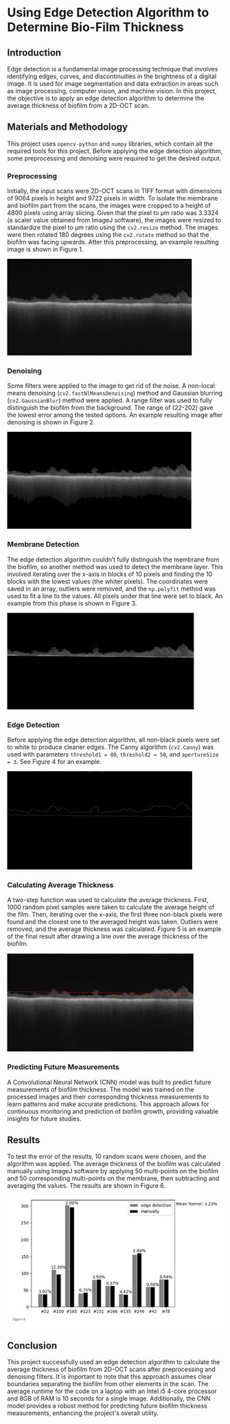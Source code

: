 # Using Edge Detection Algorithm to Determine Bio-Film Thickness

## Introduction
Edge detection is a fundamental image processing technique that involves identifying edges, curves, and discontinuities in the brightness of a digital image. It is used for image segmentation and data extraction in areas such as image processing, computer vision, and machine vision. In this project, the objective is to apply an edge detection algorithm to determine the average thickness of biofilm from a 2D-OCT scan.

## Materials and Methodology
This project uses `opencv-python` and `numpy` libraries, which contain all the required tools for this project. Before applying the edge detection algorithm, some preprocessing and denoising were required to get the desired output.

### Preprocessing
Initially, the input scans were 2D-OCT scans in TIFF format with dimensions of 9064 pixels in height and 9722 pixels in width. To isolate the membrane and biofilm part from the scans, the images were cropped to a height of 4800 pixels using array slicing. Given that the pixel to µm ratio was 3.3324 (a scaler value obtained from ImageJ software), the images were resized to standardize the pixel to µm ratio using the `cv2.resize` method. The images were then rotated 180 degrees using the `cv2.rotate` method so that the biofilm was facing upwards. After this preprocessing, an example resulting image is shown in Figure 1.

![Preprocessed Image](figure1.png)

### Denoising
Some filters were applied to the image to get rid of the noise. A non-local means denoising (`cv2.fastNlMeansDenoising`) method and Gaussian blurring (`cv2.GaussianBlur`) method were applied. A range filter was used to fully distinguish the biofilm from the background. The range of (22-202) gave the lowest error among the tested options. An example resulting image after denoising is shown in Figure 2.

![Denoised Image](figure2.png)

### Membrane Detection
The edge detection algorithm couldn’t fully distinguish the membrane from the biofilm, so another method was used to detect the membrane layer. This involved iterating over the x-axis in blocks of 10 pixels and finding the 10 blocks with the lowest values (the whiter pixels). The coordinates were saved in an array, outliers were removed, and the `np.polyfit` method was used to fit a line to the values. All pixels under that line were set to black. An example from this phase is shown in Figure 3.

![Membrane Detection](figure3.png)

### Edge Detection
Before applying the edge detection algorithm, all non-black pixels were set to white to produce cleaner edges. The Canny algorithm (`cv2.Canny`) was used with parameters `threshold1 = 80`, `threshold2 = 50`, and `apertureSize = 3`. See Figure 4 for an example.

![Edge Detection](figure4.png)

### Calculating Average Thickness
A two-step function was used to calculate the average thickness. First, 1000 random pixel samples were taken to calculate the average height of the film. Then, iterating over the x-axis, the first three non-black pixels were found and the closest one to the averaged height was taken. Outliers were removed, and the average thickness was calculated. Figure 5 is an example of the final result after drawing a line over the average thickness of the biofilm.

![Final Result](figure5.png)

### Predicting Future Measurements
A Convolutional Neural Network (CNN) model was built to predict future measurements of biofilm thickness. The model was trained on the processed images and their corresponding thickness measurements to learn patterns and make accurate predictions. This approach allows for continuous monitoring and prediction of biofilm growth, providing valuable insights for future studies.

## Results
To test the error of the results, 10 random scans were chosen, and the algorithm was applied. The average thickness of the biofilm was calculated manually using ImageJ software by applying 50 multi-points on the biofilm and 50 corresponding multi-points on the membrane, then subtracting and averaging the values. The results are shown in Figure 6.

![Results](figure6.png)

## Conclusion
This project successfully used an edge detection algorithm to calculate the average thickness of biofilm from 2D-OCT scans after preprocessing and denoising filters. It is important to note that this approach assumes clear boundaries separating the biofilm from other elements in the scan. The average runtime for the code on a laptop with an Intel i5 4-core processor and 8GB of RAM is 10 seconds for a single image. Additionally, the CNN model provides a robust method for predicting future biofilm thickness measurements, enhancing the project's overall utility.
